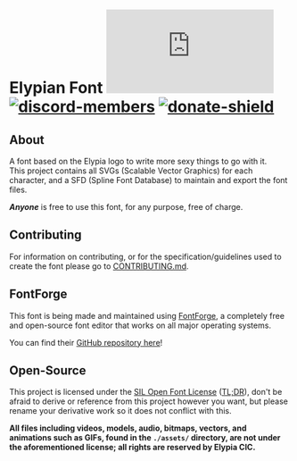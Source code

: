 # Elypian Font [![matrix-members]][matrix] [![discord-members]][discord] [![donate-shield]][elypia-donate]

## About
A font based on the Elypia logo to write more sexy things to go with it.  
This project contains all SVGs (Scalable Vector Graphics) for each character,
and a SFD (Spline Font Database) to maintain and export the font files.

**_Anyone_** is free to use this font, for any purpose, free of charge.

## Contributing
For information on contributing, or for the specification/guidelines used to create
the font please go to [CONTRIBUTING.md]. 

## FontForge
This font is being made and maintained using [FontForge], a completely free and
open-source font editor that works on all major operating systems.

You can find their [GitHub repository here]!

## Open-Source
This project is licensed under the [SIL Open Font License] ([TL;DR]), 
don't be afraid to derive or reference from this project however you want, but 
please rename your derivative work so it does not conflict with this.

**All files including videos, models, audio, bitmaps, vectors, and 
animations such as GIFs, found in the `./assets/` directory, are not under the aforementioned license; all rights are reserved by Elypia CIC.** 

[matrix]: https://matrix.to/#/+elypia:matrix.org "Matrix Invite"
[discord]: https://discord.gg/hprGMaM "Discord Invite"
[elypia-donate]: https://elypia.org/donate "Donate to Elypia"
[FontForge]: https://fontforge.github.io/ "FontForge"
[GitHub repository here]: https://github.com/fontforge "FontForge on GitHub"
[SIL Open Font License]: https://scripts.sil.org/OFL "Official License Page"
[TL;DR]: https://tldrlegal.com/license/open-font-license-(ofl)-explained "TL;DR of License"
[CONTRIBUTING.md]: ./CONTRIBUTING.md "Contribute to the Elypian Font"

[matrix-members]: https://img.shields.io/matrix/elypia-general:matrix.org?logo=matrix "Matrix Shield"
[discord-members]: https://discordapp.com/api/guilds/184657525990359041/widget.png "Discord Shield"
[donate-shield]: https://img.shields.io/badge/Elypia-Donate-blueviolet "Donate Shield"